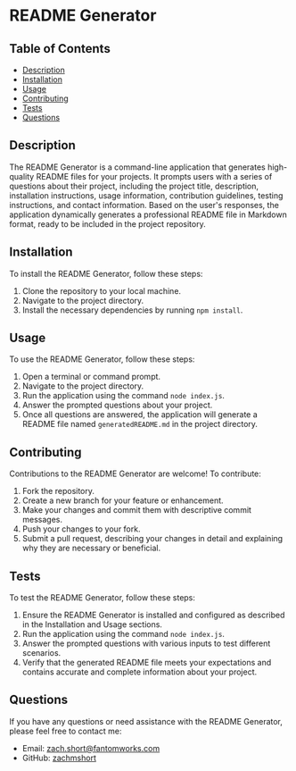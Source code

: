 # README Generator

## Table of Contents

  - [Description](#description)
  - [Installation](#installation)
  - [Usage](#usage)
  - [Contributing](#contributing)
  - [Tests](#tests)
  - [Questions](#questions)

## Description

The README Generator is a command-line application that generates high-quality README files for your projects. It prompts users with a series of questions about their project, including the project title, description, installation instructions, usage information, contribution guidelines, testing instructions, and contact information. Based on the user's responses, the application dynamically generates a professional README file in Markdown format, ready to be included in the project repository.

## Installation

To install the README Generator, follow these steps:

1. Clone the repository to your local machine.
2. Navigate to the project directory.
3. Install the necessary dependencies by running `npm install`.

## Usage

To use the README Generator, follow these steps:

1. Open a terminal or command prompt.
2. Navigate to the project directory.
3. Run the application using the command `node index.js`.
4. Answer the prompted questions about your project.
5. Once all questions are answered, the application will generate a README file named `generatedREADME.md` in the project directory.

## Contributing

Contributions to the README Generator are welcome! To contribute:

1. Fork the repository.
2. Create a new branch for your feature or enhancement.
3. Make your changes and commit them with descriptive commit messages.
4. Push your changes to your fork.
5. Submit a pull request, describing your changes in detail and explaining why they are necessary or beneficial.

## Tests

To test the README Generator, follow these steps:

1. Ensure the README Generator is installed and configured as described in the Installation and Usage sections.
2. Run the application using the command `node index.js`.
3. Answer the prompted questions with various inputs to test different scenarios.
4. Verify that the generated README file meets your expectations and contains accurate and complete information about your project.

## Questions

If you have any questions or need assistance with the README Generator, please feel free to contact me:

- Email: [zach.short@fantomworks.com](mailto:zach.short@fantomworks.com)
- GitHub: [zachmshort](https://github.com/zachmshort)

